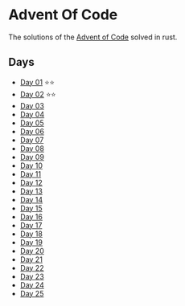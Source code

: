 # Advent Of Code

The solutions of the [Advent of Code](https://adventofcode.com/) solved in rust.

## Days

- [Day 01](https://github.com/nambrosini/adventofcode/tree/master/2019/day01) ⭐️⭐️
- [Day 02](https://github.com/nambrosini/adventofcode/tree/master/2019/day02) ⭐️⭐️
- [Day 03](https://github.com/nambrosini/adventofcode/tree/master/2019/day03)
- [Day 04](https://github.com/nambrosini/adventofcode/tree/master/2019/day04)
- [Day 05](https://github.com/nambrosini/adventofcode/tree/master/2019/day05)
- [Day 06](https://github.com/nambrosini/adventofcode/tree/master/2019/day06)
- [Day 07](https://github.com/nambrosini/adventofcode/tree/master/2019/day07)
- [Day 08](https://github.com/nambrosini/adventofcode/tree/master/2019/day08)
- [Day 09](https://github.com/nambrosini/adventofcode/tree/master/2019/day09)
- [Day 10](https://github.com/nambrosini/adventofcode/tree/master/2019/day10)
- [Day 11](https://github.com/nambrosini/adventofcode/tree/master/2019/day11)
- [Day 12](https://github.com/nambrosini/adventofcode/tree/master/2019/day12)
- [Day 13](https://github.com/nambrosini/adventofcode/tree/master/2019/day13)
- [Day 14](https://github.com/nambrosini/adventofcode/tree/master/2019/day14)
- [Day 15](https://github.com/nambrosini/adventofcode/tree/master/2019/day15)
- [Day 16](https://github.com/nambrosini/adventofcode/tree/master/2019/day16)
- [Day 17](https://github.com/nambrosini/adventofcode/tree/master/2019/day17)
- [Day 18](https://github.com/nambrosini/adventofcode/tree/master/2019/day18)
- [Day 19](https://github.com/nambrosini/adventofcode/tree/master/2019/day19)
- [Day 20](https://github.com/nambrosini/adventofcode/tree/master/2019/day20)
- [Day 21](https://github.com/nambrosini/adventofcode/tree/master/2019/day21)
- [Day 22](https://github.com/nambrosini/adventofcode/tree/master/2019/day22)
- [Day 23](https://github.com/nambrosini/adventofcode/tree/master/2019/day23)
- [Day 24](https://github.com/nambrosini/adventofcode/tree/master/2019/day24)
- [Day 25](https://github.com/nambrosini/adventofcode/tree/master/2019/day25)
